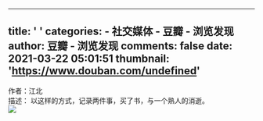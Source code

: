 
---
title: ' '
categories: 
    - 社交媒体
    - 豆瓣 - 浏览发现
author: 豆瓣 - 浏览发现
comments: false
date: 2021-03-22 05:01:51
thumbnail: 'https://www.douban.com/undefined'
---

<div>   
作者：江北<br>描述：
                以这样的方式，记录两件事，买了书，与一个熟人的消逝。
            <br><img src="https://www.douban.com/undefined" referrerpolicy="no-referrer">  
</div>
            